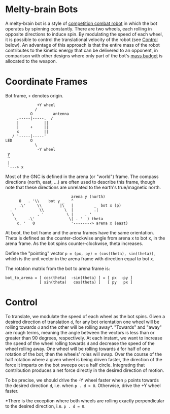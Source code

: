# Melty-brain Bots

A melty-brain bot is a style of [competition combat
robot](https://en.wikipedia.org/wiki/Robot_combat) in which the bot operates by
spinning constantly. There are two wheels, each rolling in opposite directions
to induce spin. By modulating the speed of each wheel, it is possible to control
the translational velocity of the robot (see [Control](#control) below). An
advantage of this approach is that the entire mass of the robot contributes to
the kinetic energy that can be delivered to an opponent, in comparison with
other designs where only part of the bot's [mass
budget](https://sparc.tools/SPARC_Robot_Construction_Specifications_v1.5.pdf) is
allocated to the weapon.

# Coordinate Frames

Bot frame, `+` denotes origin.
```
              +Y wheel
             /
           O         antenna
     .-----|-----.  /
     |           ||
     |     +     ||
     x           ||
   / '-----|-----'
LED        O
             \
              -Y wheel
 y
 ^
 |
 '---> x
```

Most of the GNC is defined in the arena (or "world") frame. The compass
directions (north, east, ...) are often used to describe this frame, though note
that these directions are unrelated to the earth's true/magnetic north.
```
                             arena y (north)
      O   . '\\    bot y _   ^
      .\'     \\        |\   |         _  bot x (p)
  . '          \\         \  |         .|
   \          . '          \ |     . '
    \     .\'               \| . '  ) theta
     x. '   O                '--------> arena x (east)
```

At boot, the bot frame and the arena frames have the same orientation. Theta is
defined as the counter-clockwise angle from arena x to bot x, in the arena
frame. As the bot spins counter-clockwise, theta increases.

Define the "pointing" vector `p = (px, py) = (cos(theta), sin(theta))`,
which is the unit vector in the arena frame with direction equal to bot x.

The rotation matrix from the bot to arena frame is:
```
bot_to_arena = [ cos(theta)  -sin(theta) ] = [ px  -py ]
               [ sin(theta)   cos(theta) ]   [ py   px ]
```

# Control

To translate, we modulate the speed of each wheel as the bot spins. Given a
desired direction of translation `d`, for any bot orientation one wheel will be
rolling towards `d` and the other will be rolling away*. "Towards" and "away"
are rough terms, meaning the angle between the vectors is less than or greater
than 90 degrees, respectively. At each instant, we want to increase the speed of
the wheel rolling towards `d` and decrease the speed of the wheel rolling away.
One wheel will be rolling towards `d` for half of one rotation of the bot, then
the wheels' roles will swap. Over the course of the half rotation where a given
wheel is being driven faster, the direction of the force it imparts on the bot
sweeps out a half circle. Integrating that contribution produces a net force
directly in the desired direction of motion.

To be precise, we should drive the -Y wheel faster when `p` points towards the
desired direction `d`, i.e. when `p . d > 0`. Otherwise, drive the +Y wheel
faster.

*There is the exception where both wheels are rolling exactly perpendicular to
the desired direction, i.e. `p . d = 0`.
